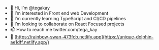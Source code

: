 - 👋 Hi, I’m @tegakay
- 👀 I’m interested in Front end web Development 
- 🌱 I’m currently learning TypeScript and CI/CD pipelines
- 💞️ I’m looking to collaborate on React Focused projects
- 📫 How to reach me twitter.com/tega_kay
- 👀 [https://rainbow-swan-473fcb.netlify.app](https://unique-dolphin-ae1dff.netlify.app/)

<!---
tegakay/tegakay is a ✨ special ✨ repository because its `README.md` (this file) appears on your GitHub profile.
You can click the Preview link to take a look at your changes.

--->
